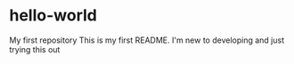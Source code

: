 # hello-world
My first repository
This is my first README.
I'm new to developing and just trying this out
